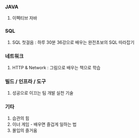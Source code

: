 ### JAVA

1. 이펙티브 자바

### SQL

1. SQL 첫걸음 : 하루 30분 36강으로 배우는 완전초보의 SQL 따라잡기

### 네트워크

1. HTTP & Network : 그림으로 배우는 책으로 학습

### 빌드 / 인프라 / 도구

1. 성공으로 이끄는 팀 개발 실천 기술

### 기타

1. 습관의 힘
2. 이너 게임 - 배우면 즐겁게 일하는 법
3. 몰입의 즐거움
